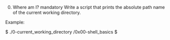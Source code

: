 0. Where am I?
mandatory
Write a script that prints the absolute path name of the current working directory.

Example:

$ ./0-current_working_directory
/0x00-shell_basics
$